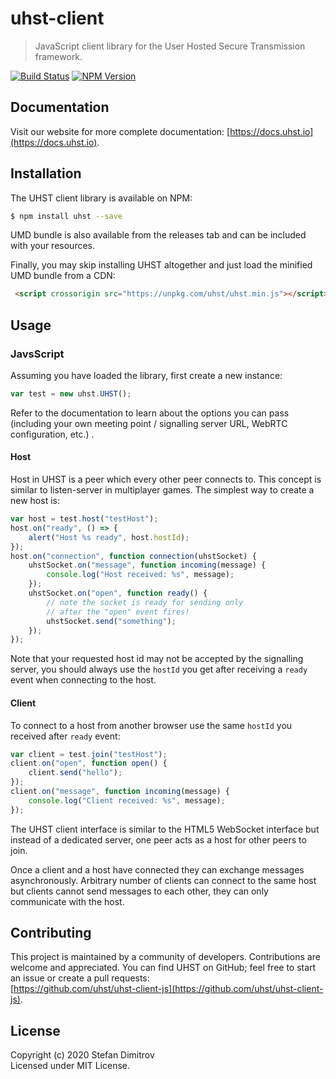 # uhst-client

> JavaScript client library for the User Hosted Secure Transmission framework.

[![Build Status](https://travis-ci.org/uhst/uhst-client-js.svg?branch=master)](https://travis-ci.org/uhst/uhst-client-js)
[![NPM Version](https://badge.fury.io/js/uhst.svg)](https://badge.fury.io/js/uhst)

## Documentation
Visit our website for more complete documentation: [https://docs.uhst.io](https://docs.uhst.io).

## Installation

The UHST client library is available on NPM:

```bash
$ npm install uhst --save
```

UMD bundle is also available from the releases tab and can be included with your resources.

Finally, you may skip installing UHST altogether and just load the minified UMD bundle from a CDN:

```html
 <script crossorigin src="https://unpkg.com/uhst/uhst.min.js"></script>
```

## Usage

### JavsScript

Assuming you have loaded the library, first create a new instance:

```JavaScript
var test = new uhst.UHST();
```

Refer to the documentation to learn about the options you can pass (including your own meeting point / signalling server URL, WebRTC configuration, etc.) .

#### Host
Host in UHST is a peer which every other peer connects to. This concept is similar to listen-server in multiplayer games.
The simplest way to create a new host is:

```JavaScript
var host = test.host("testHost");
host.on("ready", () => {
    alert("Host %s ready", host.hostId);
});
host.on("connection", function connection(uhstSocket) {
    uhstSocket.on("message", function incoming(message) {
        console.log("Host received: %s", message);
    });
    uhstSocket.on("open", function ready() {
        // note the socket is ready for sending only
        // after the "open" event fires!
        uhstSocket.send("something");
    });
});
```

Note that your requested host id may not be accepted by the signalling server, you should always
use the `hostId` you get after receiving a `ready` event when connecting to the host.

#### Client
To connect to a host from another browser use the same `hostId` you received after `ready` event:

```JavaScript
var client = test.join("testHost");
client.on("open", function open() {
    client.send("hello");
});
client.on("message", function incoming(message) {
    console.log("Client received: %s", message);
});
```

The UHST client interface is similar to the HTML5 WebSocket interface but instead of a dedicated server, one peer acts as a host for other peers to join.<br>

Once a client and a host have connected they can exchange messages asynchronously. Arbitrary number of clients can connect to the same host but clients cannot
send messages to each other, they can only communicate with the host.

## Contributing

This project is maintained by a community of developers. Contributions are welcome and appreciated.
You can find UHST on GitHub; feel free to start an issue or create a pull requests:<br>
[https://github.com/uhst/uhst-client-js](https://github.com/uhst/uhst-client-js).


## License

Copyright (c) 2020 Stefan Dimitrov<br>
Licensed under MIT License.